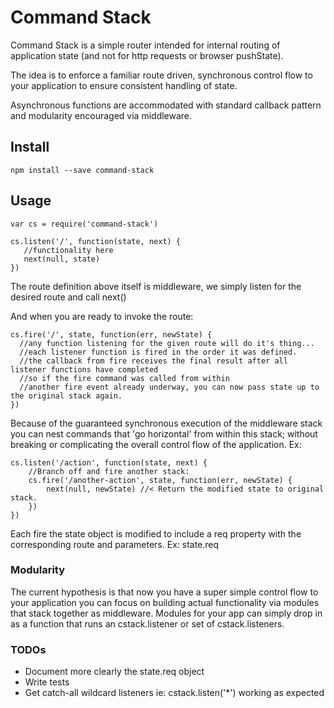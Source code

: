 # Command Stack

Command Stack is a simple router intended for internal routing of application state (and not for http requests or browser pushState). 

The idea is to enforce a familiar route driven, synchronous control flow to your application to ensure consistent handling of state.   

Asynchronous functions are accommodated with standard callback pattern and modularity encouraged via middleware. 

## Install
```
npm install --save command-stack
```

## Usage
```
var cs = require('command-stack')

cs.listen('/', function(state, next) {
   //functionality here
   next(null, state)
})
```

The route definition above itself is middleware, we simply listen for the desired route and call next() 

And when you are ready to invoke the route: 

```
cs.fire('/', state, function(err, newState) {
  //any function listening for the given route will do it's thing...
  //each listener function is fired in the order it was defined.
  //the callback from fire receives the final result after all listener functions have completed
  //so if the fire command was called from within
  //another fire event already underway, you can now pass state up to the original stack again.  
})
```

Because of the guaranteed synchronous execution of the middleware stack you can nest commands that 'go horizontal' from within this stack; without breaking or complicating the overall control flow of the application. Ex: 

```
cs.listen('/action', function(state, next) {
    //Branch off and fire another stack: 
    cs.fire('/another-action', state, function(err, newState) { 
        next(null, newState) //< Return the modified state to original stack.
    })
})
```

Each fire the state object is modified to include a req property with the corresponding route and parameters.  Ex: state.req


###  Modularity

The current hypothesis is that now you have a super simple control flow to your application you can focus on building actual functionality via modules that stack together as middleware.  Modules for your app can simply drop in as a function that runs an cstack.listener or set of cstack.listeners. 


### TODOs
- Document more clearly the state.req object
- Write tests
- Get catch-all wildcard listeners ie: cstack.listen('*') working as expected
